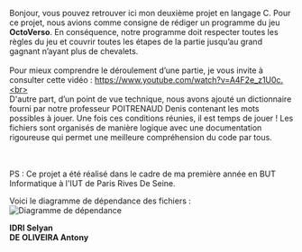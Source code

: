 Bonjour, vous pouvez retrouver ici mon deuxième projet en langage C. Pour ce projet, nous avions comme consigne de rédiger un programme du jeu **OctoVerso**. En conséquence, notre programme doit respecter toutes les règles du jeu et couvrir toutes les étapes de la partie jusqu’au grand gagnant n’ayant plus de chevalets.<br><br>
Pour mieux comprendre le déroulement d’une partie, je vous invite à consulter cette vidéo : https://www.youtube.com/watch?v=A4F2e_z1U0c.<br><br>
D'autre part, d’un point de vue technique, nous avons ajouté un dictionnaire fourni par notre professeur POITRENAUD Denis contenant les mots possibles à jouer. Une fois ces conditions réunies, il est temps de jouer ! 
Les fichiers sont organisés de manière logique avec une documentation rigoureuse qui permet une meilleure compréhension du code par tous. <br><br><br>

PS : Ce projet a été réalisé dans le cadre de ma première année en BUT Informatique à l'IUT de Paris Rives De Seine. <br>

Voici le diagramme de dépendance des fichiers : 
![Diagramme de dépendance](https://github.com/user-attachments/assets/c5e04347-986d-4967-b565-79659a88131a)



**IDRI Selyan**<br>
**DE OLIVEIRA Antony**
